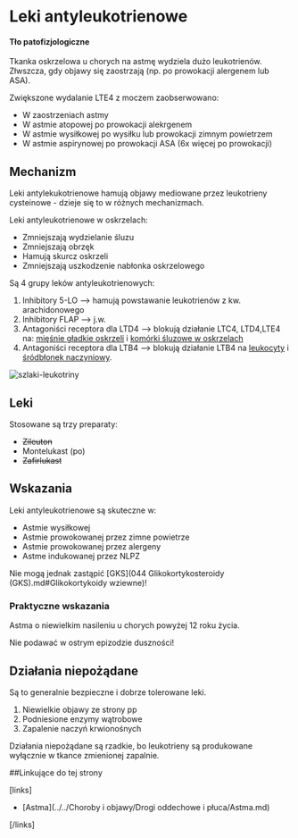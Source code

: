 # Leki antyleukotrienowe

#### Tło patofizjologiczne

Tkanka oskrzelowa u chorych na astmę wydziela dużo leukotrienów. Złwszcza, gdy objawy się zaostrzają (np. po prowokacji alergenem lub ASA).

Zwiększone wydalanie LTE4 z moczem zaobserwowano:

- W zaostrzeniach astmy
- W astmie atopowej po prowokacji alekrgenem
- W astmie wysiłkowej po wysiłku lub prowokacji zimnym powietrzem
- W astmie aspirynowej po prowokacji ASA (6x więcej po prowokacji)



## Mechanizm

Leki antylekukotrienowe hamują objawy mediowane przez leukotrieny cysteinowe - dzieje się to w różnych mechanizmach.

Leki antyleukotrienowe w oskrzelach:

- Zmniejszają wydzielanie śluzu
- Zmniejszają obrzęk
- Hamują skurcz oskrzeli
- Zmniejszają uszkodzenie nabłonka oskrzelowego



Są 4 grupy leków antyleukotrienowych:

1. Inhibitory 5-LO  --> hamują powstawanie leukotrienów z kw. arachidonowego
2. Inhibitory FLAP --> j.w.
3. Antagoniści receptora dla LTD4 --> blokują działanie LTC4, LTD4,LTE4 na: <u>mięśnie gładkie oskrzeli</u> i <u>komórki śluzowe w oskrzelach</u>
4. Antagoniści receptora dla LTB4 --> blokują działanie LTB4 na <u>leukocyty</u> i <u>śródbłonek naczyniowy</u>.

![szlaki-leukotriny](img/szlaki-leukotriny.jpg)



## Leki

Stosowane są trzy preparaty:

- ~~Zileuton~~
- Montelukast (po)
- ~~Zafirlukast~~



## Wskazania

Leki antyleukotrienowe są skuteczne w:

- Astmie wysiłkowej
- Astmie prowokowanej przez zimne powietrze
- Astmie prowokowanej przez alergeny
- Astme indukowanej przez NLPZ

Nie mogą jednak zastąpić [GKS](044 Glikokortykosteroidy (GKS).md#Glikokortykoidy wziewne)!

### Praktyczne wskazania

Astma o niewielkim nasileniu u chorych powyżej 12 roku życia.

Nie podawać w ostrym epizodzie duszności!



## Działania niepożądane

Są to generalnie bezpieczne i dobrze tolerowane leki.

1. Niewielkie objawy ze strony pp
2. Podniesione enzymy wątrobowe
3. Zapalenie naczyń krwionośnych

Działania niepożądane są rzadkie, bo leukotrieny są produkowane wyłącznie w tkance zmienionej zapalnie.



##Linkujące do tej strony

[links]

- [Astma](../../Choroby i objawy/Drogi oddechowe i płuca/Astma.md)


[/links]











